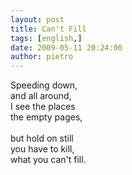 ```yaml
---
layout: post
title: Can't Fill
tags: [english,]
date: 2009-05-11 20:24:00
author: pietro
---
```

Speeding down,<br/>and all around,<br/>I see the places<br/>the empty pages,<br/><br/>but hold on still<br/>you have to kill,<br/>what you can't fill.
